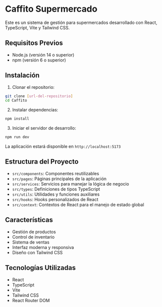 # Caffito Supermercado

Este es un sistema de gestión para supermercados desarrollado con React, TypeScript, Vite y Tailwind CSS.

## Requisitos Previos

- Node.js (versión 14 o superior)
- npm (versión 6 o superior)

## Instalación

1. Clonar el repositorio:

```bash
git clone [url-del-repositorio]
cd Caffito
```

2. Instalar dependencias:

```bash
npm install
```

3. Iniciar el servidor de desarrollo:

```bash
npm run dev
```

La aplicación estará disponible en `http://localhost:5173`

## Estructura del Proyecto

- `src/components`: Componentes reutilizables
- `src/pages`: Páginas principales de la aplicación
- `src/services`: Servicios para manejar la lógica de negocio
- `src/types`: Definiciones de tipos TypeScript
- `src/utils`: Utilidades y funciones auxiliares
- `src/hooks`: Hooks personalizados de React
- `src/context`: Contextos de React para el manejo de estado global

## Características

- Gestión de productos
- Control de inventario
- Sistema de ventas
- Interfaz moderna y responsiva
- Diseño con Tailwind CSS

## Tecnologías Utilizadas

- React
- TypeScript
- Vite
- Tailwind CSS
- React Router DOM
